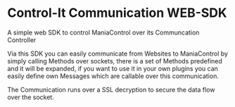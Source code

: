 # Control-It Communication WEB-SDK
A simple web SDK to control ManiaControl over its Communcation Controller

Via this SDK you can easily communicate from Websites to ManiaControl by simply calling Methods over sockets, there is a set of Methods predefined and it will be expanded, if you want to use it in your own plugins you can easily define own Messages which are callable over this communication.

The Communication runs over a SSL decryption to secure the data  flow over the socket.